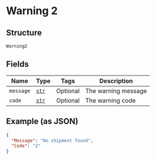
# Warning 2

## Structure

`Warning2`

## Fields

| Name | Type | Tags | Description |
|  --- | --- | --- | --- |
| `message` | [`str`](../../doc/models/string-enum.md) | Optional | The warning message |
| `code` | [`str`](../../doc/models/string-enum.md) | Optional | The warning code |

## Example (as JSON)

```json
{
  "Message": "No shipment found",
  "Code": "2"
}
```

